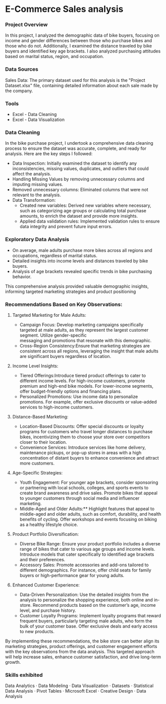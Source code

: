 # E-Commerce Sales analysis
### Project Overview

In this project, I analyzed the demographic data of bike buyers, focusing on income and gender differences between those who purchase bikes and those who do not. Additionally, I examined the distance traveled by bike buyers and identified key age brackets. I also analyzed purchasing attitudes based on marital status, region, and occupation. 


### Data Sources

Sales Data: The primary dataset used for this analysis is the "Project Dataset.xlsx" file, containing detailed information about each sale made by the company.

### Tools

- Excel - Data Cleaning
- Excel - Data Visualization

### Data Cleaning

In the bike purchase project, I undertook a comprehensive data cleaning process to ensure the dataset was accurate, complete, and ready for analysis. Here are the key steps I followed:

- Data Inspection: Initially examined the dataset to identify any inconsistencies, missing values, duplicates, and outliers that could affect the analysis.
- Handling Missing Values by removing unnecessary columns and imputing missing values.
- Removed unnecessary columns: Eliminated columns that were not relevant to the analysis.
- Data Transformation:
  - Created new variables: Derived new variables where necessary, such as categorizing age groups or calculating total purchase amounts, to enrich the dataset and provide more insights.
  - Applied data validation rules: Implemented validation rules to ensure data integrity and prevent future input errors.

### Exploratory Data Analysis

- On average, male adults purchase more bikes across all regions and occupations, regardless of marital status.
- Detailed insights into income levels and distances traveled by bike buyers.
- Analysis of age brackets revealed specific trends in bike purchasing behavior.

This comprehensive analysis provided valuable demographic insights, informing targeted marketing strategies and product positioning

### Recommendations Based on Key Observations:

 1. Targeted Marketing for Male Adults:
      - Campaign Focus: Develop marketing campaigns specifically targeted at male adults, as they represent the largest customer segment. Utilize gender-specific   
        messaging and promotions that resonate with this demographic.
      - Cross-Region Consistency:Ensure that marketing strategies are consistent across all regions, leveraging the insight that male adults are significant buyers 
        regardless of location.

 2. Income Level Insights:
    - Tiered Offerings:Introduce tiered product offerings to cater to different income levels. For high-income customers, promote premium and high-end bike models. 
      For lower-income segments, offer budget-friendly options and financing plans.
    - Personalized Promotions: Use income data to personalize promotions. For example, offer exclusive discounts or value-added services to high-income customers.

 3. Distance-Based Marketing:
    - Location-Based Discounts: Offer special discounts or loyalty programs for customers who travel longer distances to purchase bikes, incentivizing them to 
      choose your store over competitors closer to their location.
    - Convenience Services: Introduce services like home delivery, maintenance pickups, or pop-up stores in areas with a high concentration of distant buyers to 
      enhance convenience and attract more customers.

 4. Age-Specific Strategies:
    - Youth Engagement: For younger age brackets, consider sponsoring or partnering with local schools, colleges, and sports events to create brand awareness and 
      drive sales. Promote bikes that appeal to younger customers through social media and influencer marketing.
    - Middle-Aged and Older Adults:** Highlight features that appeal to middle-aged and older adults, such as comfort, durability, and health benefits of cycling. 
      Offer workshops and events focusing on biking as a healthy lifestyle choice.

 5. Product Portfolio Diversification:
    - Diverse Bike Range: Ensure your product portfolio includes a diverse range of bikes that cater to various age groups and income levels. Introduce models that 
      cater specifically to identified age brackets and their preferences.
    - Accessory Sales: Promote accessories and add-ons tailored to different demographics. For instance, offer child seats for family buyers or high-performance 
      gear for young adults.

 6. Enhanced Customer Experience:
    - Data-Driven Personalization: Use the detailed insights from the analysis to personalize the shopping experience, both online and in-store. Recommend products 
      based on the customer’s age, income level, and purchase history.
    - Customer Loyalty Programs: Implement loyalty programs that reward frequent buyers, particularly targeting male adults, who form the bulk of your customer 
      base. Offer exclusive deals and early access to new products.

  By implementing these recommendations, the bike store can better align its marketing strategies, product offerings, and customer engagement efforts with the key 
  observations from the data analysis. This targeted approach will help increase sales, enhance customer satisfaction, and drive long-term growth.

### Skills exhibited

Data Analytics · Data Modeling · Data Visualization · Datasets · Statistical Data Analysis · Pivot Tables · Microsoft Excel · Creative Design · Data Analysis




